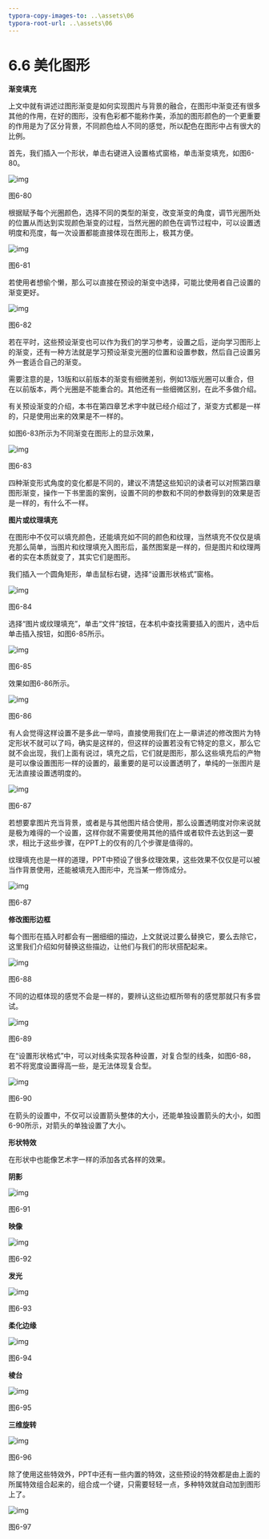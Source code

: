```yaml
---
typora-copy-images-to: ..\assets\06
typora-root-url: ..\assets\06
---
```


# 6.6  美化图形

**渐变填充**

上文中就有讲述过图形渐变是如何实现图片与背景的融合，在图形中渐变还有很多其他的作用，在好的图形，没有色彩都不能称作美，添加的图形颜色的一个更重要的作用是为了区分背景，不同颜色给人不同的感觉，所以配色在图形中占有很大的比例。

首先，我们插入一个形状，单击右键进入设置格式窗格，单击渐变填充，如图6-80。

![img](../../.gitbook/assets/image147%20%281%29.jpg)

图6-80

根据赋予每个光圈颜色，选择不同的类型的渐变，改变渐变的角度，调节光圈所处的位置从而达到实现颜色渐变的过程，当然光圈的颜色在调节过程中，可以设置透明度和亮度，每一次设置都能直接体现在图形上，极其方便。

![img](../../.gitbook/assets/image148%20%281%29.jpg)

图6-81

若使用者想偷个懒，那么可以直接在预设的渐变中选择，可能比使用者自己设置的渐变更好。

![img](../../.gitbook/assets/image149%20%281%29.jpg)

图6-82

若在平时，这些预设渐变也可以作为我们的学习参考，设置之后，逆向学习图形上的渐变，还有一种方法就是学习预设渐变光圈的位置和设置参数，然后自己设置另外一套适合自己的渐变。

需要注意的是，13版和以前版本的渐变有细微差别，例如13版光圈可以重合，但在以前版本，两个光圈是不能重合的。其他还有一些细微区别，在此不多做介绍。

有关预设渐变的介绍，本书在第四章艺术字中就已经介绍过了，渐变方式都是一样的，只是使用出来的效果是不一样的。

如图6-83所示为不同渐变在图形上的显示效果，

![img](../../.gitbook/assets/image150%20%281%29.jpg)

图6-83

四种渐变形式角度的变化都是不同的，建议不清楚这些知识的读者可以对照第四章图形渐变，操作一下书里面的案例，设置不同的参数和不同的参数得到的效果是否是一样的，有什么不一样。

**图片或纹理填充**

在图形中不仅可以填充颜色，还能填充如不同的颜色和纹理，当然填充不仅仅是填充那么简单，当图片和纹理填充入图形后，虽然图案是一样的，但是图片和纹理两者的实在本质就变了，其实它们是图形。

我们插入一个圆角矩形，单击鼠标右键，选择“设置形状格式”窗格。

![img](../../.gitbook/assets/image151.jpg)

图6-84

选择“图片或纹理填充”，单击“文件”按钮，在本机中查找需要插入的图片，选中后单击插入按钮，如图6-85所示。

![img](../../.gitbook/assets/image152.jpg)

图6-85

效果如图6-86所示。

![img](../../.gitbook/assets/image153.jpg)

图6-86

有人会觉得这样设置不是多此一举吗，直接使用我们在上一章讲述的修改图片为特定形状不就可以了吗，确实是这样的，但这样的设置若没有它特定的意义，那么它就不会出现，我们上面有说过，填充之后，它们就是图形，那么这些填充后的产物是可以像设置图形一样的设置的，最重要的是可以设置透明了，单纯的一张图片是无法直接设置透明度的。

![img](../../.gitbook/assets/image154%20%281%29.jpg)

图6-87

若想要拿图片充当背景，或者是与其他图片结合使用，那么设置透明度对你来说就是极为难得的一个设置，这样你就不需要使用其他的插件或者软件去达到这一要求，相比于这些步骤，在PPT上的仅有的几个步骤是值得的。

纹理填充也是一样的道理，PPT中预设了很多纹理效果，这些效果不仅仅是可以被当作背景使用，还能被填充入图形中，充当某一修饰成分。

![img](../../.gitbook/assets/image155.jpg)

图6-87

**修改图形边框**

每个图形在插入时都会有一圈细细的描边，上文就说过要么替换它，要么去除它，这里我们介绍如何替换这些描边，让他们与我们的形状搭配起来。

![img](../../.gitbook/assets/image156%20%281%29.jpg)

图6-88

不同的边框体现的感觉不会是一样的，要辨认这些边框所带有的感觉那就只有多尝试。

![img](../../.gitbook/assets/image157.jpg)

图6-89

在“设置形状格式”中，可以对线条实现各种设置，对复合型的线条，如图6-88，若不将宽度设置得高一些，是无法体现复合型。

![img](../../.gitbook/assets/image158.jpg)

图6-90

在箭头的设置中，不仅可以设置箭头整体的大小，还能单独设置箭头的大小，如图6-90所示，对箭头的单独设置了大小。

**形状特效**

在形状中也能像艺术字一样的添加各式各样的效果。

**阴影**

![img](../../.gitbook/assets/image159.jpg)

图6-91

**映像**

![img](../../.gitbook/assets/image160%20%281%29.jpg)

图6-92

**发光**

![img](../../.gitbook/assets/image161%20%281%29.jpg)

图6-93

**柔化边缘**

![img](../../.gitbook/assets/image162.jpg)

图6-94

**棱台**

![img](../../.gitbook/assets/image163.jpg)

图6-95

**三维旋转**

![img](../../.gitbook/assets/image164.jpg)

图6-96

除了使用这些特效外，PPT中还有一些内置的特效，这些预设的特效都是由上面的所属特效组合起来的，组合成一个键，只需要轻轻一点，多种特效就自动加到图形上了。

![img](../../.gitbook/assets/image165.jpg)

图6-97

